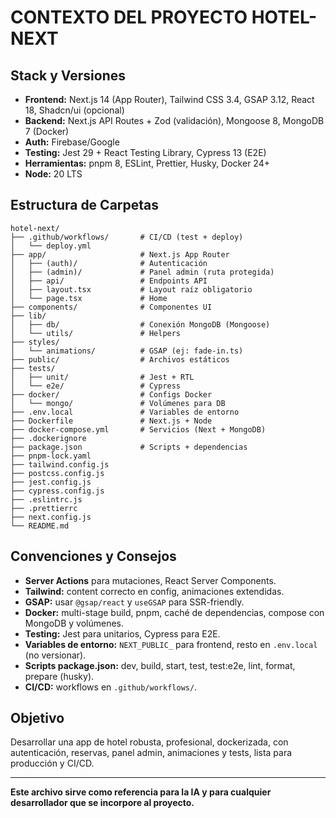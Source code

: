 # CONTEXTO DEL PROYECTO HOTEL-NEXT

## Stack y Versiones
- **Frontend:** Next.js 14 (App Router), Tailwind CSS 3.4, GSAP 3.12, React 18, Shadcn/ui (opcional)
- **Backend:** Next.js API Routes + Zod (validación), Mongoose 8, MongoDB 7 (Docker)
- **Auth:** Firebase/Google
- **Testing:** Jest 29 + React Testing Library, Cypress 13 (E2E)
- **Herramientas:** pnpm 8, ESLint, Prettier, Husky, Docker 24+
- **Node:** 20 LTS

## Estructura de Carpetas
```
hotel-next/
├── .github/workflows/       # CI/CD (test + deploy)
│   └── deploy.yml
├── app/                     # Next.js App Router
│   ├── (auth)/              # Autenticación
│   ├── (admin)/             # Panel admin (ruta protegida)
│   ├── api/                 # Endpoints API
│   ├── layout.tsx           # Layout raíz obligatorio
│   └── page.tsx             # Home
├── components/              # Componentes UI
├── lib/
│   ├── db/                  # Conexión MongoDB (Mongoose)
│   └── utils/               # Helpers
├── styles/
│   └── animations/          # GSAP (ej: fade-in.ts)
├── public/                  # Archivos estáticos
├── tests/
│   ├── unit/                # Jest + RTL
│   └── e2e/                 # Cypress
├── docker/                  # Configs Docker
│   └── mongo/               # Volúmenes para DB
├── .env.local               # Variables de entorno
├── Dockerfile               # Next.js + Node
├── docker-compose.yml       # Servicios (Next + MongoDB)
├── .dockerignore
├── package.json             # Scripts + dependencias
├── pnpm-lock.yaml
├── tailwind.config.js
├── postcss.config.js
├── jest.config.js
├── cypress.config.js
├── .eslintrc.js
├── .prettierrc
├── next.config.js
└── README.md
```

## Convenciones y Consejos
- **Server Actions** para mutaciones, React Server Components.
- **Tailwind:** content correcto en config, animaciones extendidas.
- **GSAP:** usar `@gsap/react` y `useGSAP` para SSR-friendly.
- **Docker:** multi-stage build, pnpm, caché de dependencias, compose con MongoDB y volúmenes.
- **Testing:** Jest para unitarios, Cypress para E2E.
- **Variables de entorno:** `NEXT_PUBLIC_` para frontend, resto en `.env.local` (no versionar).
- **Scripts package.json:** dev, build, start, test, test:e2e, lint, format, prepare (husky).
- **CI/CD:** workflows en `.github/workflows/`.

## Objetivo
Desarrollar una app de hotel robusta, profesional, dockerizada, con autenticación, reservas, panel admin, animaciones y tests, lista para producción y CI/CD.

---

**Este archivo sirve como referencia para la IA y para cualquier desarrollador que se incorpore al proyecto.** 